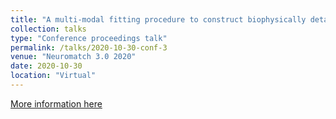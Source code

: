 ```yaml
---
title: "A multi-modal fitting procedure to construct biophysically detailed multicompartment models"
collection: talks
type: "Conference proceedings talk"
permalink: /talks/2020-10-30-conf-3
venue: "Neuromatch 3.0 2020"
date: 2020-10-30
location: "Virtual"
---
```


[More information here](https://www.youtube.com/watch?v=HGOe3u6f8l0&ab_channel=NeuromatchConference)
